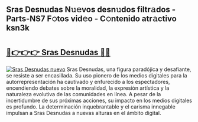 ## Sras Desnudas N𝚞𝚎vos desn𝚞dos filtr𝚊dos - Parts-NS7 F𝚘tos vid𝚎o - C𝚘ntenido atr𝚊ctivo ksn3k

# <h2><a href="http://mbccaml.tromn.icu/?c=Sras+Desnudas">🔗👉👉👉 Sras Desnudas 🔗🔗</a></h2>

[![Sras Desnudas nuevo](https://i.imgur.com/pEAQMta.gif)](http://mbccaml.tromn.icu/?c=Sras+Desnudas)
Sras Desnudas, una figura paradójica y desafiante, se resiste a ser encasillada. Su uso pionero de los medios digitales para la autorrepresentación ha cautivado y enfurecido a los espectadores, encendiendo debates sobre la moralidad, la expresión artística y la naturaleza evolutiva de las comunidades en línea. A pesar de la incertidumbre de sus próximas acciones, su impacto en los medios digitales es profundo. La determinación inquebrantable y el carisma innegable impulsan a Sras Desnudas a nuevas alturas en el ámbito digital.
